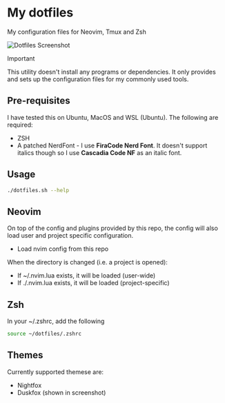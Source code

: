 # My dotfiles 
My configuration files for Neovim, Tmux and Zsh

![Dotfiles Screenshot](./screenshot.png)

> [!IMPORTANT]  
> This utility doesn't install any programs or dependencies. It only provides and sets up the
> configuration files for my commonly used tools.

## Pre-requisites
I have tested this on Ubuntu, MacOS and WSL (Ubuntu). The following are required:
- ZSH
- A patched NerdFont - I use **FiraCode Nerd Font**. It doesn't support italics though so I use
  **Cascadia Code NF** as an italic font.

## Usage

```sh
./dotfiles.sh --help
```

## Neovim

On top of the config and plugins provided by this repo, the config will also load user and project
specific configuration.

* Load nvim config from this repo

When the directory is changed (i.e. a project is opened):
* If ~/.nvim.lua exists, it will be loaded (user-wide)
* If ./.nvim.lua exists, it will be loaded (project-specific)

## Zsh

In your ~/.zshrc, add the following

```zsh
source ~/dotfiles/.zshrc
```

## Themes
Currently supported themese are:
- Nightfox
- Duskfox (shown in screenshot)
